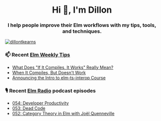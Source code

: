 <h1 align="center">Hi 👋, I'm Dillon</h1>
<h3 align="center">I help people improve their Elm workflows with my tips, tools, and techniques.</h3>


<p align="left"> <a href="https://twitter.com/dillontkearns" target="blank"><img src="https://img.shields.io/twitter/follow/dillontkearns" alt="dillontkearns" /></a> </p>


### 📫 Recent [Elm Weekly Tips](https://incrementalelm.com/tips)
<!-- BLOG-POST-LIST:START -->
- [What Does &quot;If It Compiles, It Works&quot; Really Mean?](https://incrementalelm.com/if-it-compiles-it-works)
- [When It Compiles, But Doesn&#39;t Work](https://incrementalelm.com/when-it-compiles-but-doesnt-work)
- [Announcing the Intro to elm-ts-interop Course](https://incrementalelm.com/announcing-elm-ts-interop-course)
<!-- BLOG-POST-LIST:END -->

### 🎙 Recent [Elm Radio](https://elm-radio.com/) podcast episodes
<!-- ELM-RADIO-LIST:START -->
- [054: Developer Productivity](https://elm-radio.com/episode/dev-productivity)
- [053: Dead Code](https://elm-radio.com/episode/dead-code)
- [052: Category Theory in Elm with Joël Quenneville](https://elm-radio.com/episode/category-theory)
<!-- ELM-RADIO-LIST:END -->

